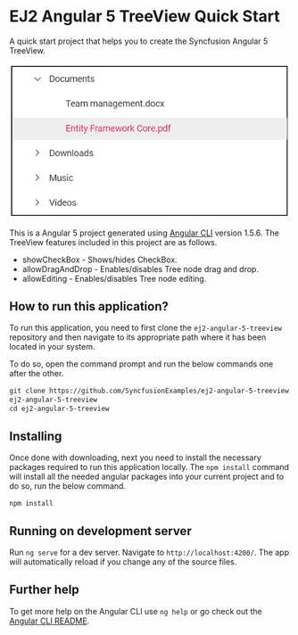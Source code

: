 # EJ2 Angular 5 TreeView Quick Start

A quick start project that helps you to create the Syncfusion Angular 5 TreeView.

![Angular 5 TreeView](angular5treeview.png "Angular 5 TreeView")

This is a Angular 5 project generated using [Angular CLI](https://github.com/angular/angular-cli) version 1.5.6. The TreeView features included in this project are as follows.

* showCheckBox - Shows/hides CheckBox.
* allowDragAndDrop - Enables/disables Tree node drag and drop.
* allowEditing - Enables/disables Tree node editing.

## How to run this application?
To run this application, you need to first clone the `ej2-angular-5-treeview` repository and then navigate to its appropriate path where it has been located in your system.

To do so, open the command prompt and run the below commands one after the other.

```
git clone https://github.com/SyncfusionExamples/ej2-angular-5-treeview ej2-angular-5-treeview
cd ej2-angular-5-treeview
```

## Installing
Once done with downloading, next you need to install the necessary packages required to run this application locally. The `npm install` command will install all the needed angular packages into your current project and to do so, run the below command.

```
npm install
```

## Running on development server
Run `ng serve` for a dev server. Navigate to `http://localhost:4200/`. The app will automatically reload if you change any of the source files.

## Further help

To get more help on the Angular CLI use `ng help` or go check out the [Angular CLI README](https://github.com/angular/angular-cli/blob/master/README.md).
